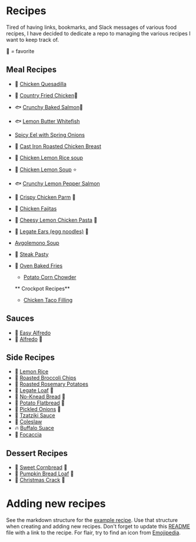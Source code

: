 # Recipes
Tired of having links, bookmarks, and Slack messages of various food recipes, I have decided
to dedicate a repo to managing the various recipes I want to keep track of.

🌟 *=* favorite

## Meal Recipes

- 🌮 [Chicken Quesadilla](meals/chicken_quesadilla.md)
- 🐔 [Country Fried Chicken](meals/country_fried_chicken.md)🌟
- 🐟 [Crunchy Baked Salmon](meals/crunchy_baked_salmon.md)🌟
- 🐟 [Lemon Butter Whitefish](meals/lemon_butter_whitefish.md)
- [Spicy Eel with Spring Onions](meals/spicy_eel_with_spring_onions.md)
- 🐔 [Cast Iron Roasted Chicken Breast](meals/roasted_chicken_breast.md)
- 🥣 [Chicken Lemon Rice soup](meals/chicken_lemon_rice_soup.md)
- 🍲 [Chicken Lemon Soup](meals/chicken_lemon_soup.md) ⭐
- 🐟 [Crunchy Lemon Pepper Salmon](meals/crunchy_lemon_pepper_salmon.md)
- 🐔 [Crispy Chicken Parm](meals/crispy_chicken_parm.md) 🌟
- 🐔 [Chicken Fajitas](meals/chicken_fajitas.md)
- 🍜 [Cheesy Lemon Chicken Pasta](meals/cheesy_lemon_chicken_pasta.md) 🌟
- 🍜 [Legate Ears (egg noodles)](meals/legate_ears.md) 🌟
- [Avgolemono Soup](meals/avgolemono_soup.md)
- 🥐 [Steak Pasty](meals/steak_pasty.md)
- 🍟 [Oven Baked Fries](meals/oven_baked_fries.md)
  - [Potato Corn Chowder](meals/potato_corn_chowder.md)

  ** Crockpot Recipes**
  - [Chicken Taco Filling](meals/crockpot_chicken_tacos.md)

## Sauces

- 🍜 [Easy Alfredo](sauces/easy_alfredo.md)
- 🍜 [Alfredo](sauces/alfredo.md) 🌟

## Side Recipes

- 🍚 [Lemon Rice](sides/lemon_rice.md)
- 🥦 [Roasted Broccoli Chips](sides/roasted_broccoli_chips.md)
- 🥔 [Roasted Rosemary Potatoes](sides/roasted_rosemary_potatoes.md)
- 🥖 [Legate Loaf](sides/legate_loaf.md) 🌟
- 🍞 [No-Knead Bread](sides/no_knead_bread.md) 🌟
- 🥔 [Potato Flatbread](sides/potato_flatbread.md) 🌟
- 🧅 [Pickled Onions](/sides/pickled_onions.md) 🌟
- 🥒 [Tzatziki Sauce](/sides/tzatziki_sauce.md)
- 🥬 [Coleslaw](/sides/coleslaw.md)
- 🔥 [Buffalo Suace](/sides/buffalo_sauce.md)
- 🍞 [Focaccia](/sides/focaccia.md) 

## Dessert Recipes

- 🥧 [Sweet Cornbread](desserts/sweet_cornbread.md) 🌟
- 🥧 [Pumpkin Bread Loaf](desserts/pumpkin_bread.md) 🌟
- 🥧 [Christmas Crack](desserts/xmas_crack.md) 🌟

# Adding new recipes

See the markdown structure for the [example recipe](example_recipe.md). Use that structure when creating and adding new recipes. Don't forget to update this [README](README.md) file with a link to the recipe. For flair, try to find an icon from [Emojipedia](https://emojipedia.org/food-drink/).
